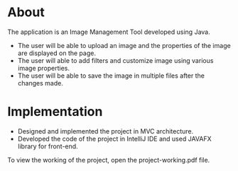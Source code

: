 # About 
The application is an Image Management Tool developed using Java.

* The user will be able to upload an image and the properties of the image are displayed on the page.
* The user will able to add filters and customize image using various image properties.
* The user will be able to save the image in multiple files after the changes made.


# Implementation

* Designed and implemented the project in MVC architecture.
* Developed the code of the project in IntelliJ IDE and used JAVAFX library for front-end.


To view the working of the project, open the project-working.pdf file. 